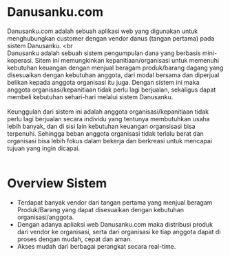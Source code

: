# Danusanku.com

Danusanku.com adalah sebuah aplikasi web yang digunakan untuk menghubungkan customer dengan vendor danus (tangan pertama) pada sistem Danusanku.
<br<br>
Danusanku adalah sebuah sistem pengumpulan dana yang berbasis mini-koperasi. Sitem ini memungkinkan kepanitiaan/organisasi untuk memenuhi kebutuhan keuangan dengan menjual beragam produk/barang dagang yang disesuaikan dengan kebutuhan anggota, dari modal bersama dan diperjual belikan kepada anggota organisasi itu juga. Dengan sistem ini maka anggota organisasi/kepanitiaan tidak perlu lagi berjualan, sekaligus dapat membeli kebutuhan sehari-hari melalui sistem Danusanku.
<br><br>
Keunggulan dari sistem ini adalah anggota organisasi/kepanitiaan tidak perlu lagi berjualan secara individu yang tentunya membutuhkan usaha lebih banyak, dan di sisi lain kebutuhan keuangan organsisasi bisa terpenuhi. Sehingga beban anggota organisasi tidak terlalu berat dan organisasi bisa lebih fokus dalam bekerja dan berkreasi untuk mencapai tujuan yang ingin dicapai.
<br><br>
# Overview Sistem
- Terdapat banyak vendor dari tangan pertama yang menjual beragam Produk/Barang yang dapat disesuaikan dengan kebutuhan organisasi/anggota. <br>
- Dengan adanya apliaksi web Danusanku.com maka distribusi produk dari vendor ke organisasi, serta dari organisasi ke tiap anggota dapat di proses dengan mudah, cepat dan aman.  <br>
- Akses mudah dari berbagai perangkat secara real-time.
